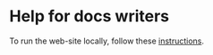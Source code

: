 # Help for docs writers

To run the web-site locally, follow these [instructions](https://help.github.com/articles/setting-up-your-github-pages-site-locally-with-jekyll/).
